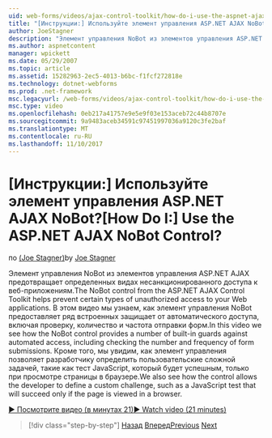 ```yaml
---
uid: web-forms/videos/ajax-control-toolkit/how-do-i-use-the-aspnet-ajax-nobot-control
title: "[Инструкции:] Используйте элемент управления ASP.NET AJAX NoBot? | Документы Майкрософт"
author: JoeStagner
description: "Элемент управления NoBot из элементов управления ASP.NET AJAX предотвращает определенных видах несанкционированного доступа к веб-приложениям. В этом видео мы узнаем, как..."
ms.author: aspnetcontent
manager: wpickett
ms.date: 05/29/2007
ms.topic: article
ms.assetid: 15282963-2ec5-4013-b6bc-f1fcf272818e
ms.technology: dotnet-webforms
ms.prod: .net-framework
msc.legacyurl: /web-forms/videos/ajax-control-toolkit/how-do-i-use-the-aspnet-ajax-nobot-control
msc.type: video
ms.openlocfilehash: 0eb217a41757e9e5e9f03e153aceb72c44b8707e
ms.sourcegitcommit: 9a9483aceb34591c97451997036a9120c3fe2baf
ms.translationtype: MT
ms.contentlocale: ru-RU
ms.lasthandoff: 11/10/2017
---
```

<a name="how-do-i-use-the-aspnet-ajax-nobot-control"></a><span data-ttu-id="8e559-105">[Инструкции:] Используйте элемент управления ASP.NET AJAX NoBot?</span><span class="sxs-lookup"><span data-stu-id="8e559-105">[How Do I:] Use the ASP.NET AJAX NoBot Control?</span></span>
====================
<span data-ttu-id="8e559-106">по [(Joe Stagner)](https://github.com/JoeStagner)</span><span class="sxs-lookup"><span data-stu-id="8e559-106">by [Joe Stagner](https://github.com/JoeStagner)</span></span>

<span data-ttu-id="8e559-107">Элемент управления NoBot из элементов управления ASP.NET AJAX предотвращает определенных видах несанкционированного доступа к веб-приложениям.</span><span class="sxs-lookup"><span data-stu-id="8e559-107">The NoBot control from the ASP.NET AJAX Control Toolkit helps prevent certain types of unauthorized access to your Web applications.</span></span> <span data-ttu-id="8e559-108">В этом видео мы узнаем, как элемент управления NoBot предоставляет ряд встроенных защищает от автоматического доступа, включая проверку, количество и частота отправки форм.</span><span class="sxs-lookup"><span data-stu-id="8e559-108">In this video we see how the NoBot control provides a number of built-in guards against automated access, including checking the number and frequency of form submissions.</span></span> <span data-ttu-id="8e559-109">Кроме того, мы увидим, как элемент управления позволяет разработчику определить пользовательские сложной задачей, такие как тест JavaScript, который будет успешным, только при просмотре страницы в браузере.</span><span class="sxs-lookup"><span data-stu-id="8e559-109">We also see how the control allows the developer to define a custom challenge, such as a JavaScript test that will succeed only if the page is viewed in a browser.</span></span>

[<span data-ttu-id="8e559-110">&#9654; Посмотрите видео (в минутах 21)</span><span class="sxs-lookup"><span data-stu-id="8e559-110">&#9654; Watch video (21 minutes)</span></span>](https://channel9.msdn.com/Blogs/ASP-NET-Site-Videos/how-do-i-use-the-aspnet-ajax-nobot-control)

>[!div class="step-by-step"]
<span data-ttu-id="8e559-111">[Назад](how-do-i-use-the-aspnet-ajax-mutuallyexclusive-checkbox-extender.md)
[Вперед](how-do-i-use-the-aspnet-ajax-listsearch-extender.md)</span><span class="sxs-lookup"><span data-stu-id="8e559-111">[Previous](how-do-i-use-the-aspnet-ajax-mutuallyexclusive-checkbox-extender.md)
[Next](how-do-i-use-the-aspnet-ajax-listsearch-extender.md)</span></span>
